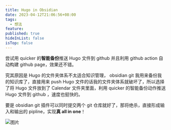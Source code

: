 ```yaml
---
title: Hugo in Obsidian
date: 2023-04-12T21:06:56+08:00
tags:
  - 想法
feature: 
published: true
hideInList: false
isTop: false
---
```


尝试用 quicker 的**智能备份**推送 Hugo 文件到 github 并且利用 github action 自动构建 github page，效果还不错。


究其原因是 Hugo 的文件夹体系不太适合知识管理， obsidian git 我用来备份我的知识库了，直接用来 push Hugo 文件的话我的文件夹体系就破坏了，所以选择了将 Hugo 文件放到了 Calendar 文件夹里面，利用 quicker 的智能备份动作推送 Hugo 文件到 github ，速度也挺快的。

要是 obsidian git 插件可以同时提交两个 git 仓库就好了，那将绝杀，直接形成输入和输出的 pipline，实现**真 all in one**！

![图片](https://s1.vika.cn/space/2023/04/12/ed4dd1b558434b3f85f943c74e9bac4e)